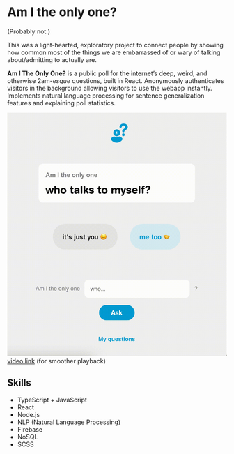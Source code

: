 # Am I the only one?
(Probably not.)


This was a light-hearted, exploratory project to connect people by showing how common most of the things we are embarrassed of or wary of talking about/admitting to actually are.

**Am I The Only One?** is a public poll for the internet’s deep, weird, and otherwise 2am-_esque_ questions, built in React. Anonymously authenticates visitors in the background allowing visitors to use the webapp instantly. Implements natural language processing for sentence generalization features and explaining poll statistics.

![am-i-the-only-one-demo](/assets/am-i-the-only-one-demo.gif)
[video link](https://yulian.codes/resources/am-i-the-only-one-demo.mp4) (for smoother playback)

## Skills

- TypeScript + JavaScript
- React
- Node.js
- NLP (Natural Language Processing)
- Firebase
- NoSQL
- SCSS

